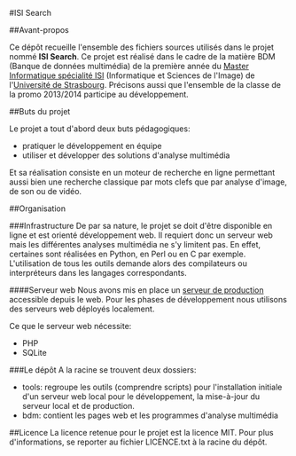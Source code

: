 #ISI Search

##Avant-propos

Ce dépôt recueille l'ensemble des fichiers sources utilisés dans le projet nommé **ISI Search**.
Ce projet est réalisé dans le cadre de la matière BDM (Banque de données multimédia) de la première année du [Master Informatique spécialité ISI](https://master-informatique.unistra.fr/#isi) (Informatique et Sciences de l'Image) de l'[Université de Strasbourg](https://www.unistra.fr/).
Précisons aussi que l'ensemble de la classe de la promo 2013/2014 participe au développement.

##Buts du projet

Le projet a tout d'abord deux buts pédagogiques:
- pratiquer le développement en équipe
- utiliser et développer des solutions d'analyse multimédia

Et sa réalisation consiste en un moteur de recherche en ligne permettant aussi bien une recherche classique par mots clefs que par analyse d'image, de son ou de vidéo.

##Organisation

###Infrastructure
De par sa nature, le projet se doit d'être disponible en ligne et est orienté développement web. Il requiert donc un serveur web mais les différentes
analyses multimédia ne s'y limitent pas. En effet, certaines sont réalisées en Python, en Perl ou en C par exemple. L'utilisation de tous les outils
demande alors des compilateurs ou interpréteurs dans les langages correspondants.

####Serveur web
Nous avons mis en place un [serveur de production](http://fritmayo.zor-en.com/BDM/bdm/) accessible depuis le web.
Pour les phases de développement nous utilisons des serveurs web déployés localement.

Ce que le serveur web nécessite:
- PHP
- SQLite

###Le dépôt
A la racine se trouvent deux dossiers:
- tools: regroupe les outils (comprendre scripts) pour l'installation initiale d'un serveur web local pour le développement, la mise-à-jour du serveur local et de production.
- bdm: contient les pages web et les programmes d'analyse multimédia

##Licence
La licence retenue pour le projet est la licence MIT.
Pour plus d'informations, se reporter au fichier LICENCE.txt à la racine du dépôt.
